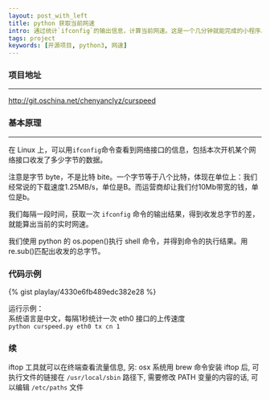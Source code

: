 ```yaml
---
layout: post_with_left
title: python 获取当前网速
intro: 通过统计`ifconfig`的输出信息，计算当前网速。这是一个几分钟就能完成的小程序。主要是为了提供一个获取网速的的思路。
tags: project
keywords: [开源项目, python3, 网速]
---
```

### 项目地址

---
http://git.oschina.net/chenyanclyz/curspeed


### 基本原理

---
在 Linux 上，可以用`ifconfig`命令查看到网络接口的信息，包括本次开机某个网络接口收发了多少字节的数据。    
    
注意是字节 byte，不是比特 bite。一个字节等于八个比特，体现在单位上：我们经常说的下载速度1.25MB/s，单位是B。而运营商却让我们付10Mb带宽的钱，单位是b。    
    
我们每隔一段时间，获取一次 `ifconfig` 命令的输出结果，得到收发总字节的差，就能算出当前的实时网速。    
    
我们使用 python 的 os.popen()执行 shell 命令，并得到命令的执行结果。用 re.sub()匹配出收发的总字节。    
    
    
### 代码示例
{% gist playlay/4330e6fb489edc382e28 %}

运行示例：    
系统语言是中文，每隔1秒统计一次 eth0 接口的上传速度    
`python curspeed.py eth0 tx cn 1`

### 续

iftop 工具就可以在终端查看流量信息, 另: osx 系统用 brew 命令安装 iftop 后, 可执行文件的链接在 `/usr/local/sbin` 路径下, 需要修改 PATH 变量的内容的话, 可以编辑 `/etc/paths` 文件